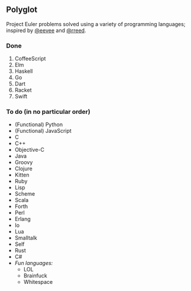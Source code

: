 Polyglot
--------

Project Euler problems solved using a variety of programming languages; inspired
by [@eevee](https://github.com/eevee) and [@rreed](https://github.com/rreed).

### Done

1. CoffeeScript
2. Elm
3. Haskell
4. Go
5. Dart
6. Racket
7. Swift

### To do (in no particular order)

* (Functional) Python
* (Functional) JavaScript
* C
* C++
* Objective-C
* Java
* Groovy
* Clojure
* Kitten
* Ruby
* Lisp
* Scheme
* Scala
* Forth
* Perl
* Erlang
* Io
* Lua
* Smalltalk
* Self
* Rust
* C#
* *Fun languages:*
    * LOL
    * Brainfuck
    * Whitespace
